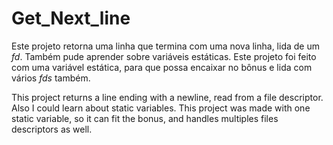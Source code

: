 # Get_Next_line

Este projeto retorna uma linha que termina com uma nova linha, lida de um *fd*. Também pude aprender sobre variáveis estáticas. Este projeto foi feito com uma variável estática, para que possa encaixar no bônus e lida com vários *fds* também.

This project returns a line ending with a newline, read from a file descriptor. Also I could learn about static variables. This project was made with one static variable, so it can fit the bonus, and handles multiples files descriptors as well.
